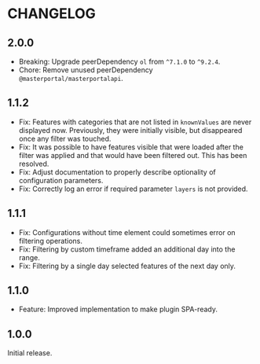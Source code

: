 # CHANGELOG

## 2.0.0

- Breaking: Upgrade peerDependency `ol` from `^7.1.0` to `^9.2.4`.
- Chore: Remove unused peerDependency `@masterportal/masterportalapi`.

## 1.1.2

- Fix: Features with categories that are not listed in `knownValues` are never displayed now. Previously, they were initially visible, but disappeared once any filter was touched.
- Fix: It was possible to have features visible that were loaded after the filter was applied and that would have been filtered out. This has been resolved.
- Fix: Adjust documentation to properly describe optionality of configuration parameters.
- Fix: Correctly log an error if required parameter `layers` is not provided.

## 1.1.1

- Fix: Configurations without time element could sometimes error on filtering operations.
- Fix: Filtering by custom timeframe added an additional day into the range.
- Fix: Filtering by a single day selected features of the next day only.

## 1.1.0

- Feature: Improved implementation to make plugin SPA-ready.

## 1.0.0

Initial release.
